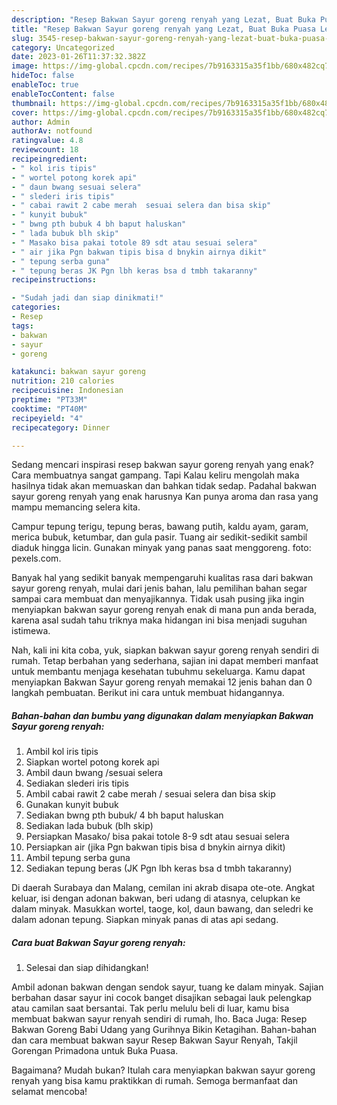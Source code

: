 ```yaml
---
description: "Resep Bakwan Sayur goreng renyah yang Lezat, Buat Buka Puasa Lezat Sekali"
title: "Resep Bakwan Sayur goreng renyah yang Lezat, Buat Buka Puasa Lezat Sekali"
slug: 3545-resep-bakwan-sayur-goreng-renyah-yang-lezat-buat-buka-puasa-lezat-sekali
category: Uncategorized
date: 2023-01-26T11:37:32.382Z
image: https://img-global.cpcdn.com/recipes/7b9163315a35f1bb/680x482cq70/bakwan-sayur-goreng-renyah-foto-resep-utama.jpg
hideToc: false
enableToc: true
enableTocContent: false
thumbnail: https://img-global.cpcdn.com/recipes/7b9163315a35f1bb/680x482cq70/bakwan-sayur-goreng-renyah-foto-resep-utama.jpg
cover: https://img-global.cpcdn.com/recipes/7b9163315a35f1bb/680x482cq70/bakwan-sayur-goreng-renyah-foto-resep-utama.jpg
author: Admin
authorAv: notfound
ratingvalue: 4.8
reviewcount: 18
recipeingredient:
- " kol iris tipis"
- " wortel potong korek api"
- " daun bwang sesuai selera"
- " slederi iris tipis"
- " cabai rawit 2 cabe merah  sesuai selera dan bisa skip"
- " kunyit bubuk"
- " bwng pth bubuk 4 bh baput haluskan"
- " lada bubuk blh skip"
- " Masako bisa pakai totole 89 sdt atau sesuai selera"
- " air jika Pgn bakwan tipis bisa d bnykin airnya dikit"
- " tepung serba guna"
- " tepung beras JK Pgn lbh keras bsa d tmbh takaranny"
recipeinstructions:

- "Sudah jadi dan siap dinikmati!"
categories:
- Resep
tags:
- bakwan
- sayur
- goreng

katakunci: bakwan sayur goreng 
nutrition: 210 calories
recipecuisine: Indonesian
preptime: "PT33M"
cooktime: "PT40M"
recipeyield: "4"
recipecategory: Dinner

---
```



Sedang mencari inspirasi resep bakwan sayur goreng renyah yang enak? Cara membuatnya sangat gampang. Tapi Kalau keliru mengolah maka hasilnya tidak akan memuaskan dan bahkan tidak sedap. Padahal bakwan sayur goreng renyah yang enak harusnya Kan punya aroma dan rasa yang mampu memancing selera kita.


Campur tepung terigu, tepung beras, bawang putih, kaldu ayam, garam, merica bubuk, ketumbar, dan gula pasir. Tuang air sedikit-sedikit sambil diaduk hingga licin. Gunakan minyak yang panas saat menggoreng. foto: pexels.com.

Banyak hal yang sedikit banyak mempengaruhi kualitas rasa dari bakwan sayur goreng renyah, mulai dari jenis bahan, lalu pemilihan bahan segar sampai cara membuat dan menyajikannya. Tidak usah pusing jika ingin menyiapkan bakwan sayur goreng renyah enak di mana pun anda berada, karena asal sudah tahu triknya maka hidangan ini bisa menjadi suguhan istimewa.


Nah, kali ini kita coba, yuk, siapkan bakwan sayur goreng renyah sendiri di rumah. Tetap berbahan yang sederhana, sajian ini dapat memberi manfaat untuk membantu menjaga kesehatan tubuhmu sekeluarga. Kamu dapat menyiapkan Bakwan Sayur goreng renyah memakai 12 jenis bahan dan 0 langkah pembuatan. Berikut ini cara untuk membuat hidangannya.

<!--inarticleads1-->

##### Bahan-bahan dan bumbu yang digunakan dalam menyiapkan Bakwan Sayur goreng renyah:

1. Ambil  kol iris tipis
1. Siapkan  wortel potong korek api
1. Ambil  daun bwang /sesuai selera
1. Sediakan  slederi iris tipis
1. Ambil  cabai rawit 2 cabe merah / sesuai selera dan bisa skip
1. Gunakan  kunyit bubuk
1. Sediakan  bwng pth bubuk/ 4 bh baput haluskan
1. Sediakan  lada bubuk (blh skip)
1. Persiapkan  Masako/ bisa pakai totole 8-9 sdt atau sesuai selera
1. Persiapkan  air (jika Pgn bakwan tipis bisa d bnykin airnya dikit)
1. Ambil  tepung serba guna
1. Sediakan  tepung beras (JK Pgn lbh keras bsa d tmbh takaranny)


Di daerah Surabaya dan Malang, cemilan ini akrab disapa ote-ote. Angkat keluar, isi dengan adonan bakwan, beri udang di atasnya, celupkan ke dalam minyak. Masukkan wortel, taoge, kol, daun bawang, dan seledri ke dalam adonan tepung. Siapkan minyak panas di atas api sedang. 

<!--inarticleads2-->

##### Cara buat Bakwan Sayur goreng renyah:


1. Selesai dan siap dihidangkan!

Ambil adonan bakwan dengan sendok sayur, tuang ke dalam minyak. Sajian berbahan dasar sayur ini cocok banget disajikan sebagai lauk pelengkap atau camilan saat bersantai. Tak perlu melulu beli di luar, kamu bisa membuat bakwan sayur renyah sendiri di rumah, lho. Baca Juga: Resep Bakwan Goreng Babi Udang yang Gurihnya Bikin Ketagihan. Bahan-bahan dan cara membuat bakwan sayur Resep Bakwan Sayur Renyah, Takjil Gorengan Primadona untuk Buka Puasa. 

Bagaimana? Mudah bukan? Itulah cara menyiapkan bakwan sayur goreng renyah yang bisa kamu praktikkan di rumah. Semoga bermanfaat dan selamat mencoba!
